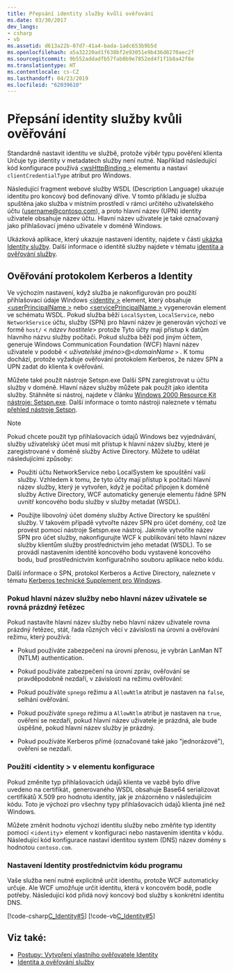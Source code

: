 ```yaml
---
title: Přepsání identity služby kvůli ověřování
ms.date: 03/30/2017
dev_langs:
- csharp
- vb
ms.assetid: d613a22b-07d7-41a4-bada-1adc653b9b5d
ms.openlocfilehash: a5a32220ad1f638bf2e93051e9b436d8270aec2f
ms.sourcegitcommit: 9b552addadfb57fab0b9e7852ed4f1f1b8a42f8e
ms.translationtype: HT
ms.contentlocale: cs-CZ
ms.lasthandoff: 04/23/2019
ms.locfileid: "62039610"
---
```

# <a name="overriding-the-identity-of-a-service-for-authentication"></a>Přepsání identity služby kvůli ověřování
Standardně nastavit identitu ve službě, protože výběr typu pověření klienta Určuje typ identity v metadatech služby není nutné. Například následující kód konfigurace používá [ \<wsHttpBinding >](../../../../docs/framework/configure-apps/file-schema/wcf/wshttpbinding.md) elementu a nastaví `clientCredentialType` atribut pro Windows.  

 Následující fragment webové služby WSDL (Description Language) ukazuje identitu pro koncový bod definovaný dříve. V tomto příkladu je služba spuštěna jako služba v místním prostředí v rámci určitého uživatelského účtu (username@contoso.com), a proto hlavní název (UPN) identity uživatele obsahuje název účtu. Hlavní název uživatele je také označovaný jako přihlašovací jméno uživatele v doméně Windows.  

 Ukázková aplikace, který ukazuje nastavení identity, najdete v části [ukázka Identity služby](../../../../docs/framework/wcf/samples/service-identity-sample.md). Další informace o identitě služby najdete v tématu [identita a ověřování služby](../../../../docs/framework/wcf/feature-details/service-identity-and-authentication.md).  
  
## <a name="kerberos-authentication-and-identity"></a>Ověřování protokolem Kerberos a Identity  
 Ve výchozím nastavení, když služba je nakonfigurován pro použití přihlašovací údaje Windows [ \<identity >](../../../../docs/framework/configure-apps/file-schema/wcf/identity.md) element, který obsahuje [ \<userPrincipalName >](../../../../docs/framework/configure-apps/file-schema/wcf/userprincipalname.md) nebo [ \<servicePrincipalName >](../../../../docs/framework/configure-apps/file-schema/wcf/serviceprincipalname.md) vygenerován element ve schématu WSDL. Pokud služba běží `LocalSystem`, `LocalService`, nebo `NetworkService` účtu, služby (SPN) pro hlavní název je generován výchozí ve formě `host/` \< *název hostitele*> protože Tyto účty mají přístup k datům hlavního názvu služby počítači. Pokud služba běží pod jiným účtem, generuje Windows Communication Foundation (WCF) hlavní název uživatele v podobě \< *uživatelské jméno*>@<*domainName* `>` . K tomu dochází, protože vyžaduje ověřování protokolem Kerberos, že název SPN a UPN zadat do klienta k ověřování.  
  
 Můžete také použít nástroje Setspn.exe Další SPN zaregistrovat u účtu služby v doméně. Hlavní název služby můžete pak použít jako identita služby. Stáhněte si nástroj, najdete v článku [Windows 2000 Resource Kit nástroje: Setspn.exe](https://go.microsoft.com/fwlink/?LinkId=91752). Další informace o tomto nástroji naleznete v tématu [přehled nástroje Setspn](https://go.microsoft.com/fwlink/?LinkId=61374).  
  
> [!NOTE]
>  Pokud chcete použít typ přihlašovacích údajů Windows bez vyjednávání, služby uživatelský účet musí mít přístup k hlavní název služby, které je zaregistrované v doméně služby Active Directory. Můžete to udělat následujícími způsoby:  
  
- Použití účtu NetworkService nebo LocalSystem ke spouštění vaší služby. Vzhledem k tomu, že tyto účty mají přístup k počítači hlavní název služby, který je vytvořen, když je počítač připojen k doméně služby Active Directory, WCF automaticky generuje elementu řádné SPN uvnitř koncového bodu služby v služby metadat (WSDL).  
  
- Použijte libovolný účet domény služby Active Directory ke spuštění služby. V takovém případě vytvořte název SPN pro účet domény, což lze provést pomocí nástroje Setspn.exe nástroj. Jakmile vytvoříte název SPN pro účet služby, nakonfigurujte WCF k publikování této hlavní název služby klientům služby prostřednictvím jeho metadat (WSDL). To se provádí nastavením identitě koncového bodu vystavené koncového bodu, buď prostřednictvím konfiguračního souboru aplikace nebo kódu.  
  
 Další informace o SPN, protokol Kerberos a Active Directory, naleznete v tématu [Kerberos technické Supplement pro Windows](https://go.microsoft.com/fwlink/?LinkId=88330).  
  
### <a name="when-spn-or-upn-equals-the-empty-string"></a>Pokud hlavní název služby nebo hlavní název uživatele se rovná prázdný řetězec  
 Pokud nastavíte hlavní název služby nebo hlavní název uživatele rovna prázdný řetězec, stát, řada různých věcí v závislosti na úrovni a ověřování režimu, který používá:  
  
- Pokud používáte zabezpečení na úrovni přenosu, je vybrán LanMan NT (NTLM) authentication.  
  
- Pokud používáte zabezpečení na úrovni zpráv, ověřování se pravděpodobně nezdaří, v závislosti na režimu ověřování:  
  
- Pokud používáte `spnego` režimu a `AllowNtlm` atribut je nastaven na `false`, selhání ověřování.  
  
- Pokud používáte `spnego` režimu a `AllowNtlm` atribut je nastaven na `true`, ověření se nezdaří, pokud hlavní název uživatele je prázdná, ale bude úspěšné, pokud hlavní název služby je prázdný.  
  
- Pokud používáte Kerberos přímé (označované také jako "jednorázové"), ověření se nezdaří.  
  
### <a name="using-the-identity-element-in-configuration"></a>Použití \<identity > v elementu konfigurace  
 Pokud změníte typ přihlašovacích údajů klienta ve vazbě bylo dříve uvedeno na certifikát`,` generovaného WSDL obsahuje Base64 serializovat certifikátů X.509 pro hodnotu identity, jak je znázorněno v následujícím kódu. Toto je výchozí pro všechny typy přihlašovacích údajů klienta jiné než Windows.  

 Můžete změnit hodnotu výchozí identitu služby nebo změňte typ identity pomocí <`identity`> element v konfiguraci nebo nastavením identita v kódu. Následující kód konfigurace nastaví identitou system (DNS) název domény s hodnotou `contoso.com`.  

### <a name="setting-identity-programmatically"></a>Nastavení Identity prostřednictvím kódu programu  
 Vaše služba není nutné explicitně určit identitu, protože WCF automaticky určuje. Ale WCF umožňuje určit identitu, která v koncovém bodě, podle potřeby. Následující kód přidá nový koncový bod služby s konkrétní identitu DNS.  
  
 [!code-csharp[C_Identity#5](../../../../samples/snippets/csharp/VS_Snippets_CFX/c_identity/cs/source.cs#5)]
 [!code-vb[C_Identity#5](../../../../samples/snippets/visualbasic/VS_Snippets_CFX/c_identity/vb/source.vb#5)]  
  
## <a name="see-also"></a>Viz také:

- [Postupy: Vytvoření vlastního ověřovatele Identity](../../../../docs/framework/wcf/extending/how-to-create-a-custom-client-identity-verifier.md)
- [Identita a ověřování služby](../../../../docs/framework/wcf/feature-details/service-identity-and-authentication.md)
